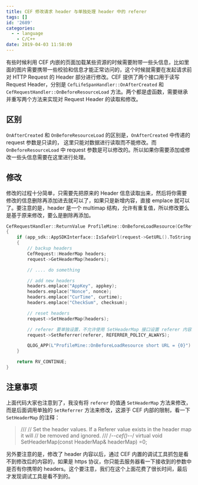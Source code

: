 ```yaml
---
title: CEF 修改请求 header 与单独处理 header 中的 referer
tags: []
id: '2689'
categories:
  - - language
    - C/C++
date: 2019-04-03 11:58:09
---
```


有些时候利用 CEF 内嵌的页面加载某些资源的时候需要附带一些头信息，比如里面的图片需要携带一些校验和信息才能正常访问的，这个时候就需要在发起请求前对 HTTP Request 的 Header 部分进行修改。CEF 提供了两个接口用于读写 Request Header，分别是 `CefLifeSpanHandler::OnAfterCreated` 和 `CefRequestHandler::OnBeforeResourceLoad` 方法。两个都是虚函数，需要继承并重写两个方法来实现对 Request Header 的读取和修改。
<!-- more -->
## 区别

`OnAfterCreated` 和 `OnBeforeResourceLoad` 的区别是，`OnAfterCreated` 中传递的 request 参数是只读的， 这里只能对数据进行读取而不能修改。而 `OnBeforeResourceLoad` 中 request 参数是可以修改的。所以如果你需要添加或修改一些头信息需要在这里进行处理。

## 修改

修改的过程十分简单，只需要先把原来的 Header 信息读取出来，然后将你需要修改的信息删除再添加进去就可以了，如果只是新增内容，直接 emplace 就可以了。要注意的是，header 是一个 multimap 结构，允许有重复值，所以修改要么是基于原来修改，要么是删除再添加。

```cpp
CefRequestHandler::ReturnValue ProfileMine::OnBeforeLoadResource(CefRefPtr<CefRequest> request, bool is_redirect)
{
    if (app_sdk::AppSDKInterface::IsSafeUrl(request->GetURL().ToString()))
    {
        // backup headers
        CefRequest::HeaderMap headers;
        request->GetHeaderMap(headers);

        // .... do something

        // add new headers
        headers.emplace("AppKey", appkey);
        headers.emplace("Nonce", nonce);
        headers.emplace("CurTime", curtime);
        headers.emplace("CheckSum", checksum);

        // reset headers
        request->SetHeaderMap(headers);

        // referer 要单独设置，不允许使用 SetHeaderMap 接口设置 referer 内容见 SetHeaderMap 注释
        request->SetReferrer(referer, REFERRER_POLICY_ALWAYS);

        QLOG_APP(L"ProfileMine::OnBeforeLoadResource short URL = {0}") << request->GetURL().ToString16();
    }

    return RV_CONTINUE;
}
```

## 注意事项

上面代码大家也注意到了，我没有将 `referer` 的值通 `SetHeaderMap` 方法来修改，而是后面调用单独的 `SetReferrer` 方法来修改，这源于 CEF 内部的限制，看一下 `SetHeaderMap` 的注释：

> /// // Set the header values. If a Referer value exists in the header map it will // be removed and ignored. /// /_\--cef()--_/ virtual void SetHeaderMap(const HeaderMap& headerMap) =0;

另外要注意的是，修改了 header 内容以后，通过 CEF 内置的调试工具抓包是看不到修改后的内容的，如果是 https 协议，你只能去服务器看一下接收到的参数中是否有你携带的 headers。这个要注意，我们在这个上面花费了很长时间，最后才发现调试工具是看不到的。